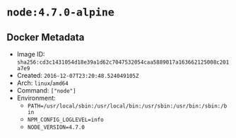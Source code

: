 # `node:4.7.0-alpine`

## Docker Metadata

- Image ID: `sha256:cd3c1431054d18e39a1d62c7047532054caa5889017a163662125008c201a7e9`
- Created: `2016-12-07T23:20:48.524049105Z`
- Arch: `linux`/`amd64`
- Command: `["node"]`
- Environment:
  - `PATH=/usr/local/sbin:/usr/local/bin:/usr/sbin:/usr/bin:/sbin:/bin`
  - `NPM_CONFIG_LOGLEVEL=info`
  - `NODE_VERSION=4.7.0`
